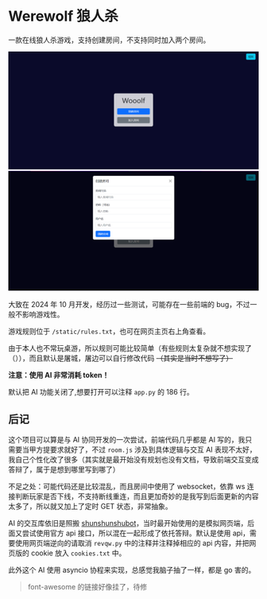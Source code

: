 # Werewolf 狼人杀

一款在线狼人杀游戏，支持创建房间，不支持同时加入两个房间。

![1](RDM1.png)
![2](RDM2.png)

大致在 2024 年 10 月开发，经历过一些测试，可能存在一些前端的 bug，不过一般不影响游戏性。

游戏规则位于 `/static/rules.txt`，也可在网页主页右上角查看。

由于本人也不常玩桌游，所以规则可能比较简单（有些规则太复杂就不想实现了（）），而且默认是屠城，屠边可以自行修改代码 ~~（其实是当时不想写了）~~

**注意：使用 AI 非常消耗 token！**

默认把 AI 功能关闭了,想要打开可以注释 `app.py` 的 186 行。

## 后记

这个项目可以算是与 AI 协同开发的一次尝试，前端代码几乎都是 AI 写的，我只需要当甲方提要求就好了，不过 `room.js` 涉及到具体逻辑与交互 AI 表现不太好，我自己个性化改了很多（其实就是最开始没有规划也没有文档，导致前端交互变成答辩了，属于是想到哪里写到哪了）

不足之处：可能代码还是比较混乱，而且房间中使用了 websocket，依靠 ws 连接判断玩家是否下线，不支持断线重连，而且更加奇妙的是我写到后面更新的内容太多了，所以就又加上了定时 GET 状态，非常抽象。

AI 的交互库依旧是照搬 [shunshunshubot](https://github.com/Huasushis/shunshunshubot)，当时最开始使用的是模拟网页端，后面又尝试使用官方 api 接口，所以混在一起形成了依托答辩。默认是使用 api，需要使用网页端逆向的请取消 `revqw.py` 中的注释并注释掉相应的 api 内容，并把网页版的 cookie 放入 `cookies.txt` 中。

此外这个 AI 使用 asyncio 协程来实现，总感觉我脑子抽了一样，都是 go 害的。

> font-awesome 的链接好像挂了，待修